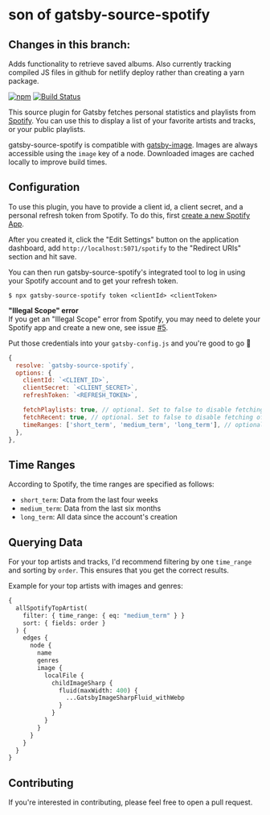 # son of gatsby-source-spotify

## Changes in this branch:
Adds functionality to retrieve saved albums. Also currently tracking compiled JS files in github for netlify deploy rather than creating a yarn package.

[![npm](https://img.shields.io/npm/v/gatsby-source-spotify.svg)](https://www.npmjs.com/package/gatsby-source-spotify) [![Build Status](https://travis-ci.org/leolabs/gatsby-source-spotify.svg?branch=master)](https://travis-ci.org/leolabs/gatsby-source-spotify)

This source plugin for Gatsby fetches personal statistics and playlists from
[Spotify](https://spotify.com). You can use this to display a list of your
favorite artists and tracks, or your public playlists.

gatsby-source-spotify is compatible with [gatsby-image](https://www.gatsbyjs.org/packages/gatsby-image/).
Images are always accessible using the `image` key of a node. Downloaded images are
cached locally to improve build times.

## Configuration

To use this plugin, you have to provide a client id, a client secret,
and a personal refresh token from Spotify. To do this, first
[create a new Spotify App](https://developer.spotify.com/dashboard/applications).

After you created it, click the "Edit Settings" button on the application dashboard, add `http://localhost:5071/spotify` to the "Redirect URIs" section and hit save.

You can then run gatsby-source-spotify's integrated tool to log in using your
Spotify account and to get your refresh token.

```shell
$ npx gatsby-source-spotify token <clientId> <clientToken>
```

**"Illegal Scope" error**  
If you get an "Illegal Scope" error from Spotify, you may need to delete your Spotify app and create a new one, see issue [#5](https://github.com/leolabs/gatsby-source-spotify/issues/5#issuecomment-503015275).

Put those credentials into your `gatsby-config.js` and you're good to go 🎉

```javascript
{
  resolve: `gatsby-source-spotify`,
  options: {
    clientId: `<CLIENT_ID>`,
    clientSecret: `<CLIENT_SECRET>`,
    refreshToken: `<REFRESH_TOKEN>`,

    fetchPlaylists: true, // optional. Set to false to disable fetching of your playlists
    fetchRecent: true, // optional. Set to false to disable fetching of your recently played tracks
    timeRanges: ['short_term', 'medium_term', 'long_term'], // optional. Set time ranges to be fetched
  },
},
```

## Time Ranges

According to Spotify, the time ranges are specified as follows:

- `short_term`: Data from the last four weeks
- `medium_term`: Data from the last six months
- `long_term`: All data since the account's creation

## Querying Data

For your top artists and tracks, I'd recommend filtering by one `time_range` and
sorting by `order`. This ensures that you get the correct results.

Example for your top artists with images and genres:

```graphql
{
  allSpotifyTopArtist(
    filter: { time_range: { eq: "medium_term" } }
    sort: { fields: order }
  ) {
    edges {
      node {
        name
        genres
        image {
          localFile {
            childImageSharp {
              fluid(maxWidth: 400) {
                ...GatsbyImageSharpFluid_withWebp
              }
            }
          }
        }
      }
    }
  }
}
```

## Contributing

If you're interested in contributing, please feel free to open a pull request.
